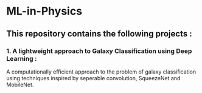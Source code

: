 # ML-in-Physics
## This repository contains the following projects :
### 1. A lightweight approach to Galaxy Classification using Deep Learning :
A computationally efficient approach to the problem of galaxy classification using techniques 
inspired by seperable convolution, SqueezeNet and MobileNet.
